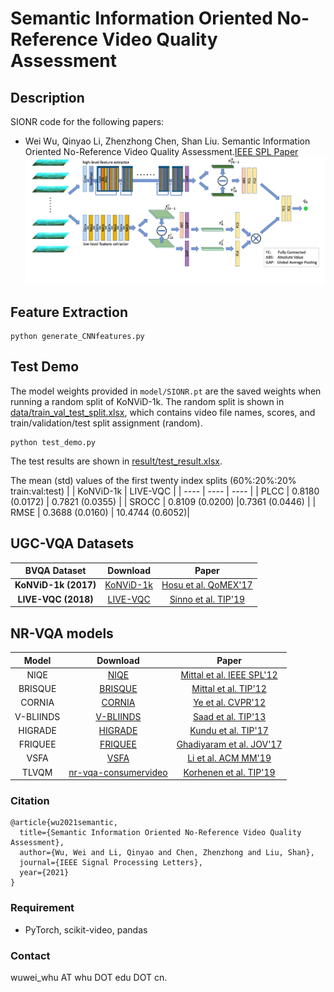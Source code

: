 # Semantic Information Oriented No-Reference Video Quality Assessment

## Description
SIONR code for the following papers:

- Wei Wu, Qinyao Li, Zhenzhong Chen, Shan Liu. Semantic Information Oriented No-Reference Video Quality Assessment.[IEEE SPL Paper](https://ieeexplore.ieee.org/document/9312450/keywords#keywords)
![Framework](Framework.png)
## Feature Extraction
```
python generate_CNNfeatures.py
```

## Test Demo
The model weights provided in `model/SIONR.pt` are the saved weights when running a random split of KoNViD-1k. The random split is shown in [data/train_val_test_split.xlsx](https://github.com/lorenzowu/SIONR/blob/master/data/train_val_test_split.xlsx), which contains video file names, scores, and train/validation/test split assignment (random).
```
python test_demo.py
```
The test results are shown in [result/test_result.xlsx](https://github.com/lorenzowu/SIONR/blob/master/result/test_result.xlsx).

The mean (std) values of the first twenty index splits (60%:20%:20% train:val:test)
|       | KoNViD-1k | LIVE-VQC |
| ----  |    ----   |   ----  |
| PLCC  | 0.8180 (0.0172) | 0.7821 (0.0355) |
| SROCC | 0.8109 (0.0200) |0.7361 (0.0446) | 
| RMSE  | 0.3688 (0.0160) | 10.4744 (0.6052)|


## UGC-VQA Datasets
| BVQA Dataset | Download | Paper |
|:----:|:----:|:----:|
| **KoNViD-1k (2017)** |  [KoNViD-1k](http://database.mmsp-kn.de/konvid-1k-database.html)  | [Hosu et al. QoMEX'17](https://datasets.vqa.mmsp-kn.de/archives/papers/Hosu-Konvid-1k.pdf)
| **LIVE-VQC (2018)** |  [LIVE-VQC](https://live.ece.utexas.edu/research/LIVEVQC/index.html)  | [Sinno et al. TIP'19](https://ieeexplore.ieee.org/document/8463581)


## NR-VQA models
|    Model   | Download            | Paper             |
|:------------:|:-------------------:|:-------------------:|
| NIQE        | [NIQE](http://live.ece.utexas.edu/research/Quality/niqe_release.zip) | [Mittal et al. IEEE SPL'12](https://ieeexplore.ieee.org/document/6353522/)
| BRISQUE        | [BRISQUE](http://live.ece.utexas.edu/research/Quality/BRISQUE_release.zip) | [Mittal et al. TIP'12](https://ieeexplore.ieee.org/document/6272356/)
| CORNIA        | [CORNIA](http://www.umiacs.umd.edu/user.php?path=pengye/research/CORNIA_release_v0.zip) | [Ye et al. CVPR'12](https://ieeexplore.ieee.org/document/6247789)
| V-BLIINDS       | [V-BLIINDS](http://live.ece.utexas.edu/research/Quality/VideoBLIINDS_Code_MicheleSaad.zip) | [Saad et al. TIP'13](https://ieeexplore.ieee.org/abstract/document/6705673/)
| HIGRADE  | [HIGRADE](http://live.ece.utexas.edu/research/Quality/VideoBLIINDS_Code_MicheleSaad.zip) | [Kundu et al. TIP'17](https://ieeexplore.ieee.org/abstract/document/7885070)
| FRIQUEE | [FRIQUEE](http://live.ece.utexas.edu/research/Quality/FRIQUEE_Release.zip) | [Ghadiyaram et al. JOV'17](https://jov.arvojournals.org/article.aspx?articleid=2599945)
| VSFA        | [VSFA](https://github.com/lidq92/VSFA) | [Li et al. ACM MM'19](https://dl.acm.org/citation.cfm?doid=3343031.3351028)
| TLVQM       | [nr-vqa-consumervideo](https://github.com/jarikorhonen/nr-vqa-consumervideo) | [Korhenen et al. TIP'19](https://ieeexplore.ieee.org/document/8742797)

### Citation
```
@article{wu2021semantic,
  title={Semantic Information Oriented No-Reference Video Quality Assessment},
  author={Wu, Wei and Li, Qinyao and Chen, Zhenzhong and Liu, Shan},
  journal={IEEE Signal Processing Letters}, 
  year={2021}
}
```
### Requirement

- PyTorch, scikit-video, pandas 

### Contact
wuwei_whu AT whu DOT edu DOT cn.
